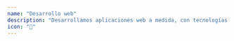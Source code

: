 ```yaml
---
name: "Desarrollo web"
description: "Desarrollamos aplicaciones web a medida, con tecnologías modernas y escalables."
icon: "🚀"
---
```

